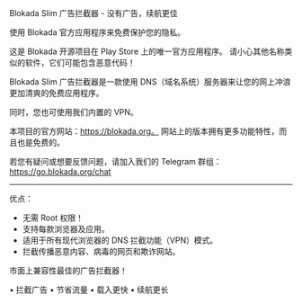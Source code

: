 Blokada Slim 广告拦截器 - 没有广告，续航更佳

使用 Blokada 官方应用程序来免费保护您的隐私。

这是 Blokada 开源项目在 Play Store 上的唯一官方应用程序。 请小心其他名称类似的软件，它们可能包含恶意代码！

Blokada Slim 广告拦截器是一款使用 DNS（域名系统）服务器来让您的网上冲浪更加清爽的免费应用程序。

同时，您也可使用我们内置的 VPN。

本项目的官方网站：https://blokada.org。 网站上的版本拥有更多功能特性，而且也是免费的。

若您有疑问或想要反馈问题，请加入我们的 Telegram 群组：https://go.blokada.org/chat

----

优点：
- 无需 Root 权限！
- 支持每款浏览器及应用。
- 适用于所有现代浏览器的 DNS 拦截功能（VPN）模式。
- 拦截传播恶意内容、病毒的网页和欺诈网站。

市面上兼容性最佳的广告拦截器！

• 拦截广告 • 节省流量 • 载入更快 • 续航更长
